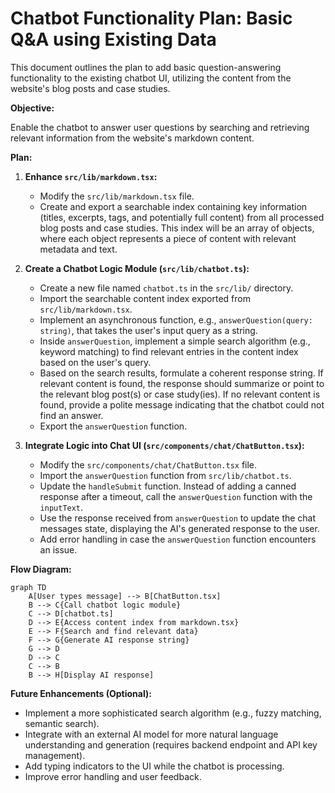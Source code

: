 # Chatbot Functionality Plan: Basic Q&A using Existing Data

This document outlines the plan to add basic question-answering functionality to the existing chatbot UI, utilizing the content from the website's blog posts and case studies.

**Objective:**

Enable the chatbot to answer user questions by searching and retrieving relevant information from the website's markdown content.

**Plan:**

1.  **Enhance `src/lib/markdown.tsx`:**
    *   Modify the `src/lib/markdown.tsx` file.
    *   Create and export a searchable index containing key information (titles, excerpts, tags, and potentially full content) from all processed blog posts and case studies. This index will be an array of objects, where each object represents a piece of content with relevant metadata and text.

2.  **Create a Chatbot Logic Module (`src/lib/chatbot.ts`):**
    *   Create a new file named `chatbot.ts` in the `src/lib/` directory.
    *   Import the searchable content index exported from `src/lib/markdown.tsx`.
    *   Implement an asynchronous function, e.g., `answerQuestion(query: string)`, that takes the user's input query as a string.
    *   Inside `answerQuestion`, implement a simple search algorithm (e.g., keyword matching) to find relevant entries in the content index based on the user's query.
    *   Based on the search results, formulate a coherent response string. If relevant content is found, the response should summarize or point to the relevant blog post(s) or case study(ies). If no relevant content is found, provide a polite message indicating that the chatbot could not find an answer.
    *   Export the `answerQuestion` function.

3.  **Integrate Logic into Chat UI (`src/components/chat/ChatButton.tsx`):**
    *   Modify the `src/components/chat/ChatButton.tsx` file.
    *   Import the `answerQuestion` function from `src/lib/chatbot.ts`.
    *   Update the `handleSubmit` function. Instead of adding a canned response after a timeout, call the `answerQuestion` function with the `inputText`.
    *   Use the response received from `answerQuestion` to update the chat messages state, displaying the AI's generated response to the user.
    *   Add error handling in case the `answerQuestion` function encounters an issue.

**Flow Diagram:**

```mermaid
graph TD
    A[User types message] --> B[ChatButton.tsx]
    B --> C{Call chatbot logic module}
    C --> D[chatbot.ts]
    D --> E{Access content index from markdown.tsx}
    E --> F{Search and find relevant data}
    F --> G{Generate AI response string}
    G --> D
    D --> C
    C --> B
    B --> H[Display AI response]
```

**Future Enhancements (Optional):**

*   Implement a more sophisticated search algorithm (e.g., fuzzy matching, semantic search).
*   Integrate with an external AI model for more natural language understanding and generation (requires backend endpoint and API key management).
*   Add typing indicators to the UI while the chatbot is processing.
*   Improve error handling and user feedback.